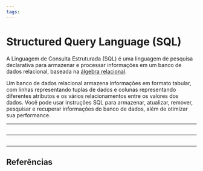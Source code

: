 ```yaml
---
tags: 
---
```


# Structured Query Language (SQL)

A Linguagem de Consulta Estruturada (SQL) é uma linguagem de pesquisa declarativa para armazenar e processar informações em um banco de dados relacional, baseada na [álgebra relacional](../Unicamp/MC536%20-%20Bancos%20de%20Dados#Álgebra%20Relacional).

Um banco de dados relacional armazena informações em formato tabular, com linhas representando tuplas de dados e colunas representando diferentes atributos e os vários relacionamentos entre os valores dos dados. Você pode usar instruções SQL para armazenar, atualizar, remover, pesquisar e recuperar informações do banco de dados, além de otimizar sua performance.

---

```toc
```

---

## 

---

## Referências
